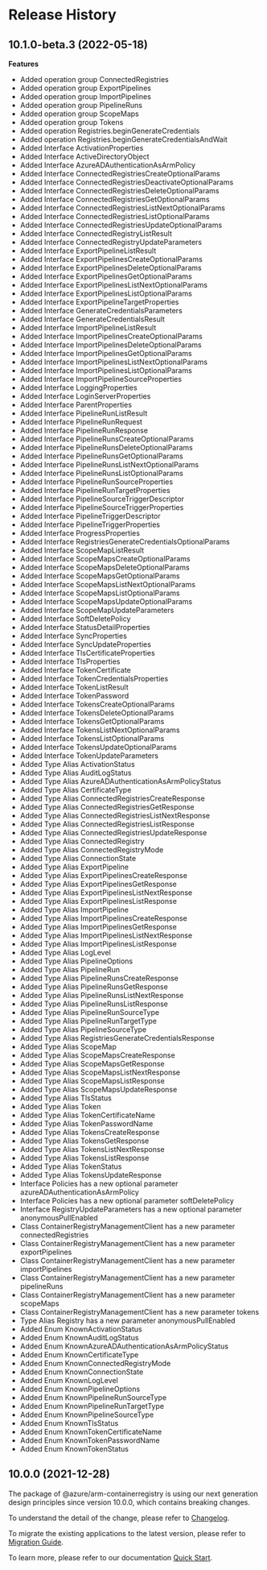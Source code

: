 # Release History
    
## 10.1.0-beta.3 (2022-05-18)
    
**Features**

  - Added operation group ConnectedRegistries
  - Added operation group ExportPipelines
  - Added operation group ImportPipelines
  - Added operation group PipelineRuns
  - Added operation group ScopeMaps
  - Added operation group Tokens
  - Added operation Registries.beginGenerateCredentials
  - Added operation Registries.beginGenerateCredentialsAndWait
  - Added Interface ActivationProperties
  - Added Interface ActiveDirectoryObject
  - Added Interface AzureADAuthenticationAsArmPolicy
  - Added Interface ConnectedRegistriesCreateOptionalParams
  - Added Interface ConnectedRegistriesDeactivateOptionalParams
  - Added Interface ConnectedRegistriesDeleteOptionalParams
  - Added Interface ConnectedRegistriesGetOptionalParams
  - Added Interface ConnectedRegistriesListNextOptionalParams
  - Added Interface ConnectedRegistriesListOptionalParams
  - Added Interface ConnectedRegistriesUpdateOptionalParams
  - Added Interface ConnectedRegistryListResult
  - Added Interface ConnectedRegistryUpdateParameters
  - Added Interface ExportPipelineListResult
  - Added Interface ExportPipelinesCreateOptionalParams
  - Added Interface ExportPipelinesDeleteOptionalParams
  - Added Interface ExportPipelinesGetOptionalParams
  - Added Interface ExportPipelinesListNextOptionalParams
  - Added Interface ExportPipelinesListOptionalParams
  - Added Interface ExportPipelineTargetProperties
  - Added Interface GenerateCredentialsParameters
  - Added Interface GenerateCredentialsResult
  - Added Interface ImportPipelineListResult
  - Added Interface ImportPipelinesCreateOptionalParams
  - Added Interface ImportPipelinesDeleteOptionalParams
  - Added Interface ImportPipelinesGetOptionalParams
  - Added Interface ImportPipelinesListNextOptionalParams
  - Added Interface ImportPipelinesListOptionalParams
  - Added Interface ImportPipelineSourceProperties
  - Added Interface LoggingProperties
  - Added Interface LoginServerProperties
  - Added Interface ParentProperties
  - Added Interface PipelineRunListResult
  - Added Interface PipelineRunRequest
  - Added Interface PipelineRunResponse
  - Added Interface PipelineRunsCreateOptionalParams
  - Added Interface PipelineRunsDeleteOptionalParams
  - Added Interface PipelineRunsGetOptionalParams
  - Added Interface PipelineRunsListNextOptionalParams
  - Added Interface PipelineRunsListOptionalParams
  - Added Interface PipelineRunSourceProperties
  - Added Interface PipelineRunTargetProperties
  - Added Interface PipelineSourceTriggerDescriptor
  - Added Interface PipelineSourceTriggerProperties
  - Added Interface PipelineTriggerDescriptor
  - Added Interface PipelineTriggerProperties
  - Added Interface ProgressProperties
  - Added Interface RegistriesGenerateCredentialsOptionalParams
  - Added Interface ScopeMapListResult
  - Added Interface ScopeMapsCreateOptionalParams
  - Added Interface ScopeMapsDeleteOptionalParams
  - Added Interface ScopeMapsGetOptionalParams
  - Added Interface ScopeMapsListNextOptionalParams
  - Added Interface ScopeMapsListOptionalParams
  - Added Interface ScopeMapsUpdateOptionalParams
  - Added Interface ScopeMapUpdateParameters
  - Added Interface SoftDeletePolicy
  - Added Interface StatusDetailProperties
  - Added Interface SyncProperties
  - Added Interface SyncUpdateProperties
  - Added Interface TlsCertificateProperties
  - Added Interface TlsProperties
  - Added Interface TokenCertificate
  - Added Interface TokenCredentialsProperties
  - Added Interface TokenListResult
  - Added Interface TokenPassword
  - Added Interface TokensCreateOptionalParams
  - Added Interface TokensDeleteOptionalParams
  - Added Interface TokensGetOptionalParams
  - Added Interface TokensListNextOptionalParams
  - Added Interface TokensListOptionalParams
  - Added Interface TokensUpdateOptionalParams
  - Added Interface TokenUpdateParameters
  - Added Type Alias ActivationStatus
  - Added Type Alias AuditLogStatus
  - Added Type Alias AzureADAuthenticationAsArmPolicyStatus
  - Added Type Alias CertificateType
  - Added Type Alias ConnectedRegistriesCreateResponse
  - Added Type Alias ConnectedRegistriesGetResponse
  - Added Type Alias ConnectedRegistriesListNextResponse
  - Added Type Alias ConnectedRegistriesListResponse
  - Added Type Alias ConnectedRegistriesUpdateResponse
  - Added Type Alias ConnectedRegistry
  - Added Type Alias ConnectedRegistryMode
  - Added Type Alias ConnectionState
  - Added Type Alias ExportPipeline
  - Added Type Alias ExportPipelinesCreateResponse
  - Added Type Alias ExportPipelinesGetResponse
  - Added Type Alias ExportPipelinesListNextResponse
  - Added Type Alias ExportPipelinesListResponse
  - Added Type Alias ImportPipeline
  - Added Type Alias ImportPipelinesCreateResponse
  - Added Type Alias ImportPipelinesGetResponse
  - Added Type Alias ImportPipelinesListNextResponse
  - Added Type Alias ImportPipelinesListResponse
  - Added Type Alias LogLevel
  - Added Type Alias PipelineOptions
  - Added Type Alias PipelineRun
  - Added Type Alias PipelineRunsCreateResponse
  - Added Type Alias PipelineRunsGetResponse
  - Added Type Alias PipelineRunsListNextResponse
  - Added Type Alias PipelineRunsListResponse
  - Added Type Alias PipelineRunSourceType
  - Added Type Alias PipelineRunTargetType
  - Added Type Alias PipelineSourceType
  - Added Type Alias RegistriesGenerateCredentialsResponse
  - Added Type Alias ScopeMap
  - Added Type Alias ScopeMapsCreateResponse
  - Added Type Alias ScopeMapsGetResponse
  - Added Type Alias ScopeMapsListNextResponse
  - Added Type Alias ScopeMapsListResponse
  - Added Type Alias ScopeMapsUpdateResponse
  - Added Type Alias TlsStatus
  - Added Type Alias Token
  - Added Type Alias TokenCertificateName
  - Added Type Alias TokenPasswordName
  - Added Type Alias TokensCreateResponse
  - Added Type Alias TokensGetResponse
  - Added Type Alias TokensListNextResponse
  - Added Type Alias TokensListResponse
  - Added Type Alias TokenStatus
  - Added Type Alias TokensUpdateResponse
  - Interface Policies has a new optional parameter azureADAuthenticationAsArmPolicy
  - Interface Policies has a new optional parameter softDeletePolicy
  - Interface RegistryUpdateParameters has a new optional parameter anonymousPullEnabled
  - Class ContainerRegistryManagementClient has a new parameter connectedRegistries
  - Class ContainerRegistryManagementClient has a new parameter exportPipelines
  - Class ContainerRegistryManagementClient has a new parameter importPipelines
  - Class ContainerRegistryManagementClient has a new parameter pipelineRuns
  - Class ContainerRegistryManagementClient has a new parameter scopeMaps
  - Class ContainerRegistryManagementClient has a new parameter tokens
  - Type Alias Registry has a new parameter anonymousPullEnabled
  - Added Enum KnownActivationStatus
  - Added Enum KnownAuditLogStatus
  - Added Enum KnownAzureADAuthenticationAsArmPolicyStatus
  - Added Enum KnownCertificateType
  - Added Enum KnownConnectedRegistryMode
  - Added Enum KnownConnectionState
  - Added Enum KnownLogLevel
  - Added Enum KnownPipelineOptions
  - Added Enum KnownPipelineRunSourceType
  - Added Enum KnownPipelineRunTargetType
  - Added Enum KnownPipelineSourceType
  - Added Enum KnownTlsStatus
  - Added Enum KnownTokenCertificateName
  - Added Enum KnownTokenPasswordName
  - Added Enum KnownTokenStatus
    
    
## 10.0.0 (2021-12-28)

The package of @azure/arm-containerregistry is using our next generation design principles since version 10.0.0, which contains breaking changes.

To understand the detail of the change, please refer to [Changelog](https://aka.ms/js-track2-changelog).

To migrate the existing applications to the latest version, please refer to [Migration Guide](https://aka.ms/js-track2-migration-guide).

To learn more, please refer to our documentation [Quick Start](https://aka.ms/js-track2-quickstart).
